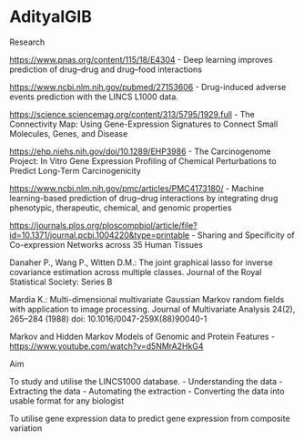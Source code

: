 # AdityaIGIB

Research

https://www.pnas.org/content/115/18/E4304 - Deep learning improves prediction of drug–drug and drug–food interactions

https://www.ncbi.nlm.nih.gov/pubmed/27153606 - Drug-induced adverse events prediction with the LINCS L1000 data.

https://science.sciencemag.org/content/313/5795/1929.full - The Connectivity Map: Using Gene-Expression Signatures to Connect Small Molecules, Genes, and Disease

https://ehp.niehs.nih.gov/doi/10.1289/EHP3986 - The Carcinogenome Project: In Vitro Gene Expression Profiling of Chemical Perturbations to Predict Long-Term Carcinogenicity

https://www.ncbi.nlm.nih.gov/pmc/articles/PMC4173180/ - Machine learning-based prediction of drug–drug interactions by integrating drug phenotypic, therapeutic, chemical, and genomic properties

https://journals.plos.org/ploscompbiol/article/file?id=10.1371/journal.pcbi.1004220&type=printable - Sharing and Specificity of Co-expression Networks across 35 Human Tissues

Danaher P., Wang P., Witten D.M.: The joint graphical lasso for inverse covariance estimation across multiple classes. Journal of the Royal Statistical Society: Series B

Mardia K.: Multi-dimensional multivariate Gaussian Markov random fields with application to image processing. Journal of Multivariate Analysis 24(2), 265–284 (1988) doi: 10.1016/0047-259X(88)90040-1

Markov and Hidden Markov Models of Genomic and Protein Features - https://www.youtube.com/watch?v=d5NMrA2HkG4

Aim

To study and utilise the LINCS1000 database.
        - Understanding the data
        - Extracting the data
        - Automating the extraction
        - Converting the data into usable format for any biologist
        
To utilise gene expression data to predict gene expression from composite variation
        

